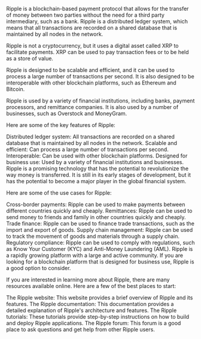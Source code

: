 


Ripple is a blockchain-based payment protocol that allows for the transfer of money between two parties without the need for a third party intermediary, such as a bank. Ripple is a distributed ledger system, which means that all transactions are recorded on a shared database that is maintained by all nodes in the network.

Ripple is not a cryptocurrency, but it uses a digital asset called XRP to facilitate payments. XRP can be used to pay transaction fees or to be held as a store of value.

Ripple is designed to be scalable and efficient, and it can be used to process a large number of transactions per second. It is also designed to be interoperable with other blockchain platforms, such as Ethereum and Bitcoin.

Ripple is used by a variety of financial institutions, including banks, payment processors, and remittance companies. It is also used by a number of businesses, such as Overstock and MoneyGram.

Here are some of the key features of Ripple:

Distributed ledger system: All transactions are recorded on a shared database that is maintained by all nodes in the network.
Scalable and efficient: Can process a large number of transactions per second.
Interoperable: Can be used with other blockchain platforms.
Designed for business use: Used by a variety of financial institutions and businesses.
Ripple is a promising technology that has the potential to revolutionize the way money is transferred. It is still in its early stages of development, but it has the potential to become a major player in the global financial system.

Here are some of the use cases for Ripple:

Cross-border payments: Ripple can be used to make payments between different countries quickly and cheaply.
Remittances: Ripple can be used to send money to friends and family in other countries quickly and cheaply.
Trade finance: Ripple can be used to finance trade transactions, such as the import and export of goods.
Supply chain management: Ripple can be used to track the movement of goods and materials through a supply chain.
Regulatory compliance: Ripple can be used to comply with regulations, such as Know Your Customer (KYC) and Anti-Money Laundering (AML).
Ripple is a rapidly growing platform with a large and active community. If you are looking for a blockchain platform that is designed for business use, Ripple is a good option to consider.

If you are interested in learning more about Ripple, there are many resources available online. Here are a few of the best places to start:

The Ripple website: This website provides a brief overview of Ripple and its features.
The Ripple documentation: This documentation provides a detailed explanation of Ripple's architecture and features.
The Ripple tutorials: These tutorials provide step-by-step instructions on how to build and deploy Ripple applications.
The Ripple forum: This forum is a good place to ask questions and get help from other Ripple users.